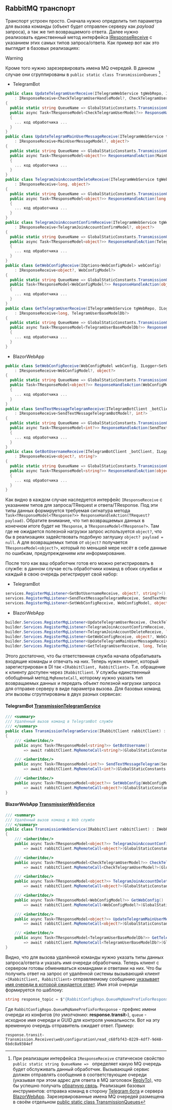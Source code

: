 ﻿## RabbitMQ транспорт

Транспорт устроен просто. Сначала нужно определить тип параметра для вызова команды (объект будет отправлен серверу как *payload* запроса), а так же тип возвращаемого ответа. Далее нужно реализовать единственный метод интерфейса [IResponseReceive](https://github.com/badhitman/DesignerApp/blob/main/RemoteCallLib/base/IResponseReceive.cs) с указанием этих самых типов запроса/ответа. Как пример вот как это выглядит в базовых реализациях:

> [!WARNING]
> Кроме того нужно зарезервировать имена MQ очередей. В данном случае они сгруппированы в `public static class TransmissionQueues` [^2]

- TelegramBot
```c#
public class UpdateTelegramUserReceive(ITelegramWebService tgWebRepo, ILogger<UpdateTelegramUserReceive> _logger)
    : IResponseReceive<CheckTelegramUserHandleModel?, CheckTelegramUserModel?>
{
  public static string QueueName => GlobalStaticConstants.TransmissionQueues.UpdateTelegramUserReceive;
  public async Task<TResponseModel<CheckTelegramUserModel?>> ResponseHandleAction(CheckTelegramUserHandleModel? user)
  {
    ... код обработчика ...
  }
}
public class UpdateTelegramMainUserMessageReceive(ITelegramWebService tgWebRepo, ILogger<UpdateTelegramMainUserMessageReceive> _logger)
    : IResponseReceive<MainUserMessageModel?, object?>
{
  public static string QueueName => GlobalStaticConstants.TransmissionQueues.UpdateTelegramMainUserMessageReceive;
  public async Task<TResponseModel<object?>> ResponseHandleAction(MainUserMessageModel? setMainMessage)
  {
    ... код обработчика ...
  }
}
public class TelegramJoinAccountDeleteReceive(ITelegramWebService tgWebRepo, ILogger<TelegramJoinAccountDeleteReceive> _logger) 
    : IResponseReceive<long, object?>
{
  public static string QueueName => GlobalStaticConstants.TransmissionQueues.TelegramJoinAccountDeleteReceive;
  public async Task<TResponseModel<object?>> ResponseHandleAction(long payload)
  {
    ... код обработчика ...
  }
}
public class TelegramJoinAccountConfirmReceive(ITelegramWebService tgWebRepo, ILogger<TelegramJoinAccountConfirmReceive> _logger)
    : IResponseReceive<TelegramJoinAccountConfirmModel?, object?>
{
  public static string QueueName => GlobalStaticConstants.TransmissionQueues.TelegramJoinAccountConfirmReceive;
  public async Task<TResponseModel<object?>> ResponseHandleAction(TelegramJoinAccountConfirmModel? confirm)
  {
    ... код обработчика ...
  }
}
public class GetWebConfigReceive(IOptions<WebConfigModel> webConfig)
    : IResponseReceive<object?, WebConfigModel?>
{
  public static string QueueName => GlobalStaticConstants.TransmissionQueues.GetWebConfigReceive;
  public Task<TResponseModel<WebConfigModel?>> ResponseHandleAction(object? payload = null)
  {
    ... код обработчика ...
  }
}
public class GetTelegramUserReceive(ITelegramWebService tgWebRepo, ILogger<GetTelegramUserReceive> _logger)
    : IResponseReceive<long, TelegramUserBaseModelDb?>
{
  public static string QueueName => GlobalStaticConstants.TransmissionQueues.GetTelegramUserReceive;
  public async Task<TResponseModel<TelegramUserBaseModelDb?>> ResponseHandleAction(long payload)
  {
    ... код обработчика ...
  }
}
```

- BlazorWebApp
```c#
public class SetWebConfigReceive(WebConfigModel webConfig, ILogger<SetWebConfigReceive> _logger)
    : IResponseReceive<WebConfigModel?, object?>
{
  public static string QueueName => GlobalStaticConstants.TransmissionQueues.SetWebConfigReceive;
  public Task<TResponseModel<object?>> ResponseHandleAction(WebConfigModel? payload)
  {
    ... код обработчика ...
  }
}
public class SendTextMessageTelegramReceive(ITelegramBotClient _botClient, IWebRemoteTransmissionService webRemoteCall, ILogger<SendTextMessageTelegramReceive> _logger) 
    : IResponseReceive<SendTextMessageTelegramBotModel?, int?>
{
  public static string QueueName => GlobalStaticConstants.TransmissionQueues.SendTextMessageTelegramReceive;
  public async Task<TResponseModel<int?>> ResponseHandleAction(SendTextMessageTelegramBotModel? message)
  {
    ... код обработчика ...
  }
}
public class GetBotUsernameReceive(ITelegramBotClient _botClient, ILogger<GetBotUsernameReceive> _logger)
    : IResponseReceive<object?, string?>
{
  public static string QueueName => GlobalStaticConstants.TransmissionQueues.GetBotUsernameReceive;
  public async Task<TResponseModel<string?>> ResponseHandleAction(object? payload = null)
  {
    ... код обработчика ...
  }
}
```

Как видно в каждом случае наследуется интерфейс `IResponseReceive` с указанием типов для запроса/TRequest и ответа/TResponse.
Под эти типы данных формируется требуемая сигнатура метода `Task<TResponseModel<TResponse?>> ResponseHandleAction(TRequest? payload)`. Обратите внимание, что тип возвращаемых данных в конечном итоге будет не `TResponse`, а  `TResponseModel<TResponse?>`.
Там где не ожидается полезной нагрузки запрос используется `object?`, что бы в реализациях задействовать подобную заглушку `object? payload = null`. А для возвращаемых типов от `object?` получается `TResponseModel<object?>`, который по меньшей мере несёт в себе данные по ошибкам, предупреждениям или информирование.

После того как ваш обработчик готов его можно регистрировать в службе: в данном случае есть обработчики команд в обоих службах и каждый в свою очередь регистрирует свой набор:
- TelegramBot
```c#
services.RegisterMqListener<GetBotUsernameReceive, object?, string?>();
services.RegisterMqListener<SendTextMessageTelegramReceive, SendTextMessageTelegramBotModel, int?>();
services.RegisterMqListener<SetWebConfigReceive, WebConfigModel, object?>();
```

- BlazorWebApp
```c#
builder.Services.RegisterMqListener<UpdateTelegramUserReceive, CheckTelegramUserHandleModel, CheckTelegramUserModel?>();
builder.Services.RegisterMqListener<TelegramJoinAccountConfirmReceive, TelegramJoinAccountConfirmModel, object?>();
builder.Services.RegisterMqListener<TelegramJoinAccountDeleteReceive, long, object?>();
builder.Services.RegisterMqListener<GetWebConfigReceive, object?, WebConfigModel>();
builder.Services.RegisterMqListener<UpdateTelegramMainUserMessageReceive, MainUserMessageModel, object?>();
builder.Services.RegisterMqListener<GetTelegramUserReceive, long, TelegramUserBaseModelDb>();
```

Этого достаточно, что бы ответственная служба начала обрабатывать входящие команды и отвечать на них. Теперь нужен клиент, который зарегистрирован в DI так `<IRabbitClient, RabbitClient>`. Т.е. обращение к клиенту доступен через `IRabbitClient`. У службы единственный обобщённый метод `MqRemoteCall`, которому нужно указать тип возвращаемых данных и передать объект полезной нагрузки запроса для отправке серверу в виде параметра вызова. Для базовых команд эти вызовы сгруппированы в двух разных сервисах:
#### TelegramBot [TransmissionTelegramService](https://github.com/badhitman/DesignerApp/blob/main/RemoteCallLib/TransmissionTelegramService.cs)
```C#
/// <summary>
/// Удалённый вызов команд в TelegramBot службе
/// </summary>
public class TransmissionTelegramService(IRabbitClient rabbitClient) : ITelegramRemoteTransmissionService
{
    /// <inheritdoc/>
    public async Task<TResponseModel<string?>> GetBotUsername()
        => await rabbitClient.MqRemoteCall<string?>(GlobalStaticConstants.TransmissionQueues.GetBotUsernameReceive);

    /// <inheritdoc/>
    public async Task<TResponseModel<int?>> SendTextMessageTelegram(SendTextMessageTelegramBotModel message_telegram)
        => await rabbitClient.MqRemoteCall<int?>(GlobalStaticConstants.TransmissionQueues.SendTextMessageTelegramReceive, message_telegram);

    /// <inheritdoc/>
    public async Task<TResponseModel<object?>> SetWebConfig(WebConfigModel webConf)
        => await rabbitClient.MqRemoteCall<object?>(GlobalStaticConstants.TransmissionQueues.SetWebConfigReceive, webConf);
}
```

#### BlazorWebApp [TransmissionWebService](https://github.com/badhitman/DesignerApp/blob/main/RemoteCallLib/TransmissionWebService.cs)
```c#
/// <summary>
/// Удалённый вызов команд в Web службе
/// </summary>
public class TransmissionWebService(IRabbitClient rabbitClient) : IWebRemoteTransmissionService
{
    /// <inheritdoc/>
    public async Task<TResponseModel<object?>> TelegramJoinAccountConfirmToken(TelegramJoinAccountConfirmModel req)
        => await rabbitClient.MqRemoteCall<object?>(GlobalStaticConstants.TransmissionQueues.TelegramJoinAccountConfirmReceive, req);

    /// <inheritdoc/>
    public async Task<TResponseModel<CheckTelegramUserModel?>> CheckTelegramUser(CheckTelegramUserHandleModel user)
        => await rabbitClient.MqRemoteCall<CheckTelegramUserModel?>(GlobalStaticConstants.TransmissionQueues.UpdateTelegramUserReceive, user);

    /// <inheritdoc/>
    public async Task<TResponseModel<object?>> TelegramJoinAccountDelete(long telegramId)
        => await rabbitClient.MqRemoteCall<object?>(GlobalStaticConstants.TransmissionQueues.TelegramJoinAccountDeleteReceive, telegramId);

    /// <inheritdoc/>
    public async Task<TResponseModel<WebConfigModel?>> GetWebConfig()
        => await rabbitClient.MqRemoteCall<WebConfigModel?>(GlobalStaticConstants.TransmissionQueues.GetWebConfigReceive);

    /// <inheritdoc/>
    public async Task<TResponseModel<object?>> UpdateTelegramMainUserMessage(MainUserMessageModel setMainMessage)
        => await rabbitClient.MqRemoteCall<object?>(GlobalStaticConstants.TransmissionQueues.UpdateTelegramMainUserMessageReceive, setMainMessage);

    /// <inheritdoc/>
    public async Task<TResponseModel<TelegramUserBaseModelDb?>> GetTelegramUser(long telegramUserId)
        => await rabbitClient.MqRemoteCall<TelegramUserBaseModelDb?>(GlobalStaticConstants.TransmissionQueues.GetTelegramUserReceive, telegramUserId);
}
```

Видно, что для вызова удалённой команды нужно указать типы данных запроса/ответа и указать имя очереди обработчика.
Теперь клиент с сервером готовы обмениваться командами и ответами на них.
Что бы получить ответ на запрос от удалённой системы вызывающий клиент `<IRabbitClient, RabbitClient>` отправляемому сообщению [указывает](https://github.com/badhitman/DesignerApp/blob/main/RemoteCallLib/base/RabbitClient.cs#L56) [имя очереди в которой ожидается ответ](https://github.com/badhitman/DesignerApp/blob/main/RemoteCallLib/base/RabbitClient.cs#L49). Имя этой очереди формируется по шаблону:
```c#
string response_topic = $"{RabbitConfigRepo.QueueMqNamePrefixForResponse}{queue}_{Guid.NewGuid()}";
```
Где `RabbitConfigRepo.QueueMqNamePrefixForResponse` - префикс имени очереди из конфигов (*по умолчанию*: **response.transit-**), `queue` - исходное имя очереди и GUID для контроля уникальности.
Вот на эту временную очередь отправитель ожидает ответ. Пример:
```
response.transit-Transmission.Receives\web\configuration\read_c68fbf43-0229-4df7-9d48-6bdc8a9384ef
```

[^1]: С примерами реализаций можно ознакомиться на командах, которые были реализованы в рамках данного решения. Несколько команд есть для [Telegram бота](./Receives/telegram) и некоторое количество сделано для [BlazorWebApp](./Receives/web) службы

[^2]: При реализации интерфейса `IResponseReceive` статическое свойство `public static string QueueName => ` определяет какую MQ очередь будет обслуживать данный обработчик. Вызывающий сервис должен отправлять сообщения в соответствующие очереди (указывая при этом адрес для ответа в MQ заголовок [ReplyTo](https://github.com/badhitman/DesignerApp/blob/main/RemoteCallLib/base/RabbitClient.cs#L56)), что бы успешно получать [обратную связь](https://github.com/badhitman/DesignerApp/blob/main/RemoteCallLib/base/RabbitMqListenerService.cs#L88). Реализация базовых инструментов: отправка команд в сторону [Telegram бота](./RemoteCallLib#telegrambot-transmissiontelegramservice) и сервера [BlazorWebApp](./RemoteCallLib#blazorwebapp-transmissionwebservice). Зарезервированные имена MQ очередей размещена в своём отдельном [public static class TransmissionQueues](https://github.com/badhitman/DesignerApp/blob/main/SharedLib/GlobalStaticConstants.cs#L59)